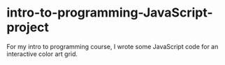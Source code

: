# intro-to-programming-JavaScript-project
For my intro to programming course, I wrote some JavaScript code for an interactive color art grid.
